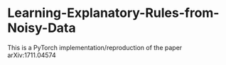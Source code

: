 # Learning-Explanatory-Rules-from-Noisy-Data
This is a PyTorch implementation/reproduction of the paper arXiv:1711.04574
